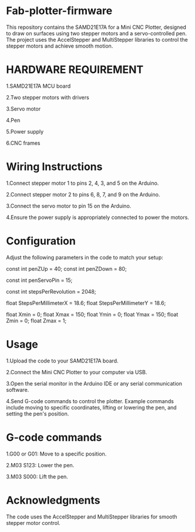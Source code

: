 # Fab-plotter-firmware
This repository contains the SAMD21E17A for a Mini CNC Plotter, designed to draw on surfaces using two stepper motors and a servo-controlled pen. The project uses the AccelStepper and MultiStepper libraries to control the stepper motors and achieve smooth motion.



# HARDWARE REQUIREMENT
 1.SAMD21E17A MCU board
 
 2.Two stepper motors with drivers

 3.Servo motor

 4.Pen

 5.Power supply

 6.CNC frames 

 # Wiring Instructions

 1.Connect stepper motor 1 to pins 2, 4, 3, and 5 on the Arduino.

 2.Connect stepper motor 2 to pins 6, 8, 7, and 9 on the Arduino.

 3.Connect the servo motor to pin 15 on the Arduino.

 4.Ensure the power supply is appropriately connected to power the motors.

 # Configuration

 Adjust the following parameters in the code to match your setup:

 const int penZUp = 40;
const int penZDown = 80;

const int penServoPin = 15;

const int stepsPerRevolution = 2048;

float StepsPerMillimeterX = 18.6;
float StepsPerMillimeterY = 18.6;

float Xmin = 0;
float Xmax = 150;
float Ymin = 0;
float Ymax = 150;
float Zmin = 0;
float Zmax = 1;


# Usage
1.Upload the code to your SAMD21E17A board.

2.Connect the Mini CNC Plotter to your computer via USB.

3.Open the serial monitor in the Arduino IDE or any serial communication software.

4.Send G-code commands to control the plotter. Example commands include moving to specific coordinates, lifting or lowering the pen, and setting the pen's position.


# G-code commands 

1.G00 or G01: Move to a specific position.

2.M03 S123: Lower the pen.

3.M03 S000: Lift the pen.

# Acknowledgments

The code uses the AccelStepper and MultiStepper libraries for smooth stepper motor control.


